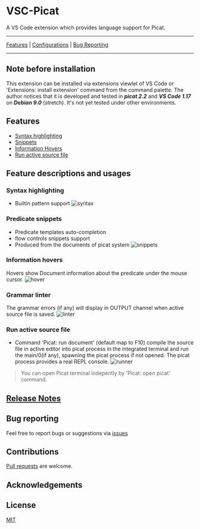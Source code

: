 # VSC-Picat
A VS Code extension which provides language support for Picat.

___________________
  [Features](#features) | [Configurations](#configurations) | [Bug Reporting](https://github.com/arthwang/vsc-picat/issues)
  
__________________

## Note before installation

This extension can be installed via extensions viewlet of VS Code or 'Extensions: install extension' command from the command palette. The author notices that it is developed and tested in ***picat 2.2*** and ***VS Code 1.17*** on ***Debian 9.0*** (stretch). It's not yet tested under other environments.

## Features
  * [Syntax highlighting](#syntax-highlighting)
  * [Snippets](#predicate-snippets)
  * [Information Hovers](#information-hovers)
  * [Run active source file](#run-active-source-file)

## Feature descriptions and usages

### Syntax highlighting
  * Builtin pattern support
  ![syntax](images/syntaxhl.png)


### Predicate snippets

  * Predicate templates auto-completion
  * flow controls snippets support
  * Produced from the documents of picat system
  ![snippets](images/snippets.gif)



### Information hovers
  Hovers show Document information about the predicate under the mouse cursor.
  ![hover](images/hover.gif)

### Grammar linter
  The grammar errors (if any) will display in OUTPUT channel when active source file is saved.
  ![linter](images/linter.gif)

### Run active source file

  * Command 'Picat: run document' 
    (default map to F10) compile the source file in active editor into picat process in the integrated terminal and run the main/0(if any), spawning the picat process if not opened. The picat process provides a real REPL console. 
  ![runner](images/runner.gif)
  
  > You can open Picat terminal indepently by 'Picat: open picat' command.


## [Release Notes](CHANGELOG.md)


## Bug reporting

  Feel free to report bugs or suggestions via [issues](https://github.com/arthwang/vsc-picat/issues)

## Contributions

  [Pull requests](https://github.com/arthwang/vsc-picat/pulls) are welcome.

## Acknowledgements


## License

  [MIT](http://www.opensource.org/licenses/mit-license.php)
